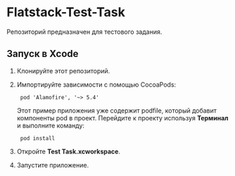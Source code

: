 # Flatstack-Test-Task
Репозиторий предназначен для тестового задания.

## <a name="running-this-sample-in-xcode"></a>Запуск в Xcode

1. Клонируйте этот репозиторий.
2. Импортируйте зависимости с помощью CocoaPods:
        
        pod 'Alamofire', '~> 5.4'

   Этот пример приложения уже содержит podfile, который добавит компоненты pod в проект. Перейдите к проекту используя **Терминал** и выполните команду: 
        
        pod install
        
  
3. Откройте **Test Task.xcworkspace**.

4. Запустите приложение. 

